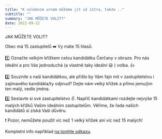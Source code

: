 ```yaml
---
title: "K volebním urnám můžeme jít už zítra, takže .."
subtitle: ""
summary: "JAK MŮŽETE VOLIT?"
date: 2022-09-22
---
```


JAK MŮŽETE VOLIT?

Obec má 15 zastupitelů ➡️ Vy máte 15 hlasů.

1️⃣  Označte velkým křížkem celou kandidátku Čerčany v obraze. Pro nás ideální a pro Vás jednoduchá (a vlastně taky ideální 😃 ) volba. 👍

2️⃣  Souzníte s naší kandidátkou, ale přišlo by Vám fajn mít v zastupitelstvu i zajímavého kandidáta/ty odjinud? Dejte nám velký křížek a přímo jemu/jim ten malý, vedle jména.

3️⃣  Sestavte si své zastupitelstvo ✌. Napříč kandidátkami rozdejte nejvýše 15 malých křížků Vašim ideálním zastupitelům. Věříme, že řada našich kandidátů si získá Vaši důvěru.

❗️ Pozor, nemůžete použít víc než 1 velký křížek ani víc než 15 malých!

Kompletní info například [na tomhle odkazu](https://cs.wikipedia.org/wiki/Volby_do_zastupitelstev_obc%C3%AD_v_%C4%8Cesku).